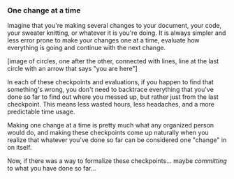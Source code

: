 ### One change at a time

Imagine that you're making several changes to your document, your code, your sweater knitting, or whatever it is you're doing. It is always simpler and less error prone to make your changes one at a time, evaluate how everything is going and continue with the next change.

[image of circles, one after the other, connected with lines, line at the last circle with an arrow that says "you are here"]

In each of these checkpoints and evaluations, if you happen to find that something's wrong, you don't need to backtrace everything that you've done so far to find out where you messed up, but rather just from the last checkpoint. This means less wasted hours, less headaches, and a more predictable time usage.

Making one change at a time is pretty much what any organized person would do, and making these checkpoints come up naturally when you realize that whatever you've done so far can be considered one "change" in on itself.

Now, if there was a way to formalize these checkpoints... maybe _committing_ to what you have done so far...


